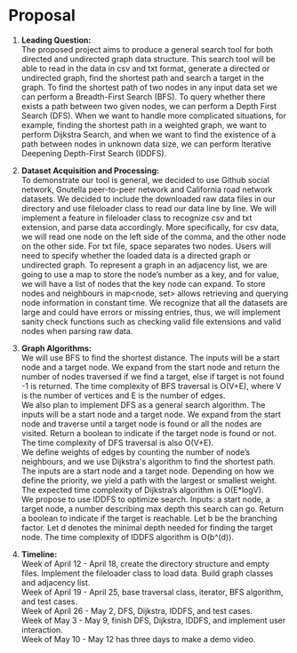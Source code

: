 # Proposal

1. **Leading Question:**<br>
The proposed project aims to produce a general search tool for both directed and undirected graph data structure. This search tool will be able to read in the data in csv and txt format, generate a directed or undirected graph, find the shortest path and search a target in the graph. 
To find the shortest path of two nodes in any input data set we can perform a Breadth-First Search (BFS). To query whether there exists a path between two given nodes, we can perform a Depth First Search (DFS). When we want to handle more complicated situations, for example, finding the shortest path in a weighted graph, we want to perform Dijkstra Search, and when we want to find the existence of a path between nodes in unknown data size, we can perform Iterative Deepening Depth-First Search (IDDFS).  

2. **Dataset Acquisition and Processing:**<br>
To demonstrate our tool is general, we decided to use Github social network, Gnutella peer-to-peer network and California road network datasets.
We decided to include the downloaded raw data files in our directory and use fileloader class to read our data line by line. We will implement a feature in fileloader class to recognize csv and txt extension, and parse data accordingly. More specifically, for csv data, we will read one node on the left side of the comma, and the other node on the other side. For txt file, space separates two nodes. Users will need to specify whether the loaded data is a directed graph or undirected graph. 
To represent a graph in an adjacency list, we are going to use a map to store the node’s number as a key, and for value, we will have a list of nodes that the key node can expand. To store nodes and neighbours in map<node, set<node>> allows retrieving and querying node information in constant time. 
We recognize that all the datasets are large and could have errors or missing entries, thus, we will implement sanity check functions such as checking valid file extensions and valid nodes when parsing raw data.

3. **Graph Algorithms:** <br>
We will use BFS to find the shortest distance. The inputs will be a start node and a target node. We expand from the start node and return the number of nodes traversed if we find a target, else if target is not found -1 is returned. The time complexity of BFS traversal is O(V+E), where V is the number of vertices and E is the number of edges.<br>
We also plan to implement DFS as a general search algorithm. The inputs will be a start node and a target node. We expand from the start node and traverse until a target node is found or all the nodes are visited. Return a boolean to indicate if the target node is found or not. The time complexity of DFS traversal is also O(V+E).<br>
We define weights of edges by counting the number of node’s neighbours, and we use Dijkstra's algorithm to find the shortest path. The inputs are a start node and a target node. Depending on how we define the priority, we yield a path with the largest or smallest weight. The expected time complexity of Dijkstra’s algorithm is O(E*logV).<br>
We propose to use IDDFS to optimize search. Inputs: a start node, a target node, a number describing max depth this search can go. Return a boolean to indicate if the target is reachable. Let b be the branching factor. Let d denotes the minimal depth needed for finding the target node. The time complexity of IDDFS algorithm is O(b^(d)).<br>
 
4. **Timeline:**<br>
Week of April 12 - April 18, create the directory structure and empty files. Implement the fileloader class to load data. Build graph classes and adjacency list.<br>
Week of April 19 - April 25, base traversal class, iterator, BFS algorithm, and test cases.<br>
Week of April 26 - May 2, DFS, Dijkstra, IDDFS, and test cases.<br>
Week of May 3 - May 9, finish DFS, Dijkstra, IDDFS, and implement user interaction.<br>
Week of May 10 - May 12 has three days to make a demo video.
